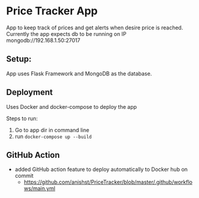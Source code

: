 # Price Tracker App

App to keep track of prices and get alerts when desire price is reached. Currently the app expects db to be running on IP mongodb://192.168.1.50:27017

## Setup:

App uses Flask Framework and MongoDB as the database. 

## Deployment

Uses Docker and docker-compose to deploy the app

Steps to run: 
1. Go to app dir in command line
2. run ```docker-compose up --build```

## GitHub Action

- added GitHub action feature to deploy automatically to Docker hub on commit
    - https://github.com/anishst/PriceTracker/blob/master/.github/workflows/main.yml